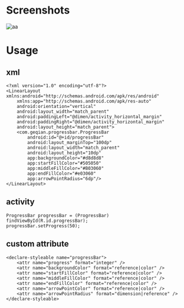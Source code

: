Screenshots
====
![aa](https://github.com/geqiancrazy/geqiancrazy/blob/master/ProgressBar/Screenshots/screenshot.png)

Usage
===================================
xml
-----
    <?xml version="1.0" encoding="utf-8"?>
    <LinearLayout xmlns:android="http://schemas.android.com/apk/res/android"
        xmlns:app="http://schemas.android.com/apk/res-auto"
        android:orientation="vertical"
        android:layout_width="match_parent"
        android:paddingLeft="@dimen/activity_horizontal_margin"
        android:paddingRight="@dimen/activity_horizontal_margin"
        android:layout_height="match_parent">
        <com.geqian.progressbar.ProgressBar
            android:id="@+id/progressBar"
            android:layout_marginTop="100dp"
            android:layout_width="match_parent"
            android:layout_height="10dp"
            app:backgroundColor="#d8d8d8"
            app:startFillColor="#505050"
            app:middleFillColor="#B03060"
            app:endFillColor="#e03060"
            app:arrowPointRadius="6dp"/>
    </LinearLayout>
activity
-----
    ProgressBar progressBar = (ProgressBar) findViewById(R.id.progressBar);
    progressBar.setProgress(50);
custom attribute
-----
    <declare-styleable name="progressBar">
        <attr name="progress" format="integer" />
        <attr name="backgroundColor" format="reference|color" />
        <attr name="startFillColor" format="reference|color" />
        <attr name="middleFillColor" format="reference|color" />
        <attr name="endFillColor" format="reference|color" />
        <attr name="arrowPointColor" format="reference|color" />
        <attr name="arrowPointRadius" format="dimension|reference" />
    </declare-styleable>
